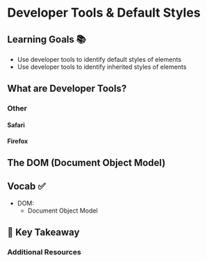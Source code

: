 # Developer Tools & Default Styles


## Learning Goals 📚
- Use developer tools to identify default styles of elements
- Use developer tools to identify inherited styles of elements

## What are Developer Tools?


  ### Other
  #### Safari

  #### Firefox


## The DOM (Document Object Model)

## Vocab ✅
  - DOM:
    - Document Object Model


## 🔑 Key Takeaway


### Additional Resources

